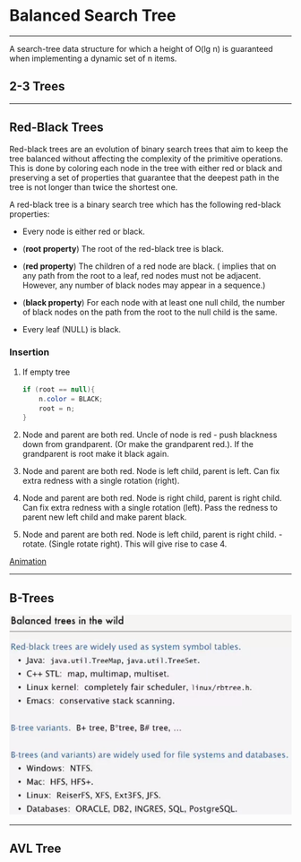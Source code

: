 # Balanced Search Tree
---

A search-tree data structure for which a height of O(lg n) is guaranteed when implementing a dynamic set of n items. 

## 2-3 Trees

---

## Red-Black Trees

Red-black trees are an evolution of binary search trees that aim to keep the tree balanced without affecting the complexity of the primitive operations. This is done by coloring each node in the tree with either red or black and preserving a set of properties that guarantee that the deepest path in the tree is not longer than twice the shortest one.

A red-black tree is a binary search tree which has the following red-black properties:

- Every node is either red or black.

- (**root property**) The root of the red-black tree is black.

- (**red property**) The children of a red node are black. 
	( implies that on any path from the root to a leaf, red nodes must not be adjacent. However, any number of black nodes may appear in a sequence.)

- (**black property**) For each node with at least one null child, the number of black nodes on the path from the root to the null child is the same.

- Every leaf (NULL) is black.


### Insertion

1. If empty tree
	```java
	if (root == null){
		n.color = BLACK;
		root = n;
	}	
	```
	
2. Node and parent are both red. Uncle of node is red - push blackness down from grandparent. (Or make the grandparent red.).   If the grandparent is root make it black again.

3. Node and parent are both red. Node is left child, parent is left. Can fix extra redness with a single rotation (right).

4. Node and parent are both red. Node is right child, parent is right child. Can fix extra redness with a single rotation (left). Pass the redness to parent new left child and make parent black.

5. Node and parent are both red. Node is left child, parent is right child. - rotate. (Single rotate right). This will give rise to case 4.

	 
[Animation](https://www.cs.usfca.edu/~galles/visualization/RedBlack.html)


---

## B-Trees

![B-Trees](./_image/B-Trees.png)

---

## AVL Tree